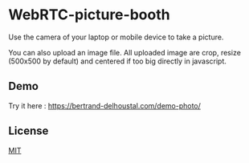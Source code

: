 # WebRTC-picture-booth
Use the camera of your laptop or mobile device to take a picture.

You can also upload an image file.
All uploaded image are crop, resize (500x500 by default) and centered if too big directly in javascript.

## Demo
Try it here :
https://bertrand-delhoustal.com/demo-photo/

## License
[MIT](https://choosealicense.com/licenses/mit/)
